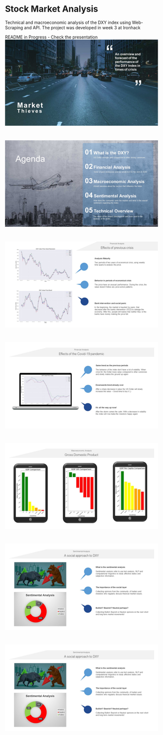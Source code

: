 #  Stock Market Analysis
Technical and macroeconomic analysis of the DXY index using Web-Scraping and API. The project was developed in week 3 at Ironhack

README in Progress - Check the presentation 
![](Presentation/Diapositivo1.JPG)

<br>

![](Presentation/Diapositivo2.JPG)

<br>

![](Presentation/Diapositivo3.JPG)

<br>

![](Presentation/Diapositivo4.JPG)

<br>

![](Presentation/Diapositivo5.JPG)

<br>

![](Presentation/Diapositivo6.JPG)

<br>

![](Presentation/Diapositivo6.JPG)

<br>
